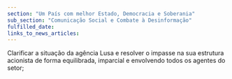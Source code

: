 ```yaml
---
section: "Um País com melhor Estado, Democracia e Soberania"
sub_section: "Comunicação Social e Combate à Desinformação"
fulfilled_date:
links_to_news_articles:
---
```


Clarificar a situação da agência Lusa e resolver o impasse na sua estrutura acionista de forma equilibrada, imparcial e envolvendo todos os agentes do setor;